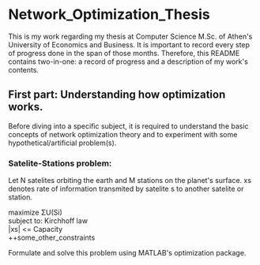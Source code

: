 # Network_Optimization_Thesis
This is my work regarding my thesis at Computer Science M.Sc. of Athen's University of Economics and Business.
It is important to record every step of progress done in the span of those months.
Therefore, this README contains two-in-one: a record of progress and a description of my work's contents.

## First part: Understanding how optimization works.
Before diving into a specific subject, it is required to understand the basic concepts of network optimization theory and to experiment with some hypothetical/artificial problem(s).

### Satelite-Stations problem:
Let N satelites orbiting the earth and M stations on the planet's surface.
xs denotes rate of information transmited by satelite s to another satelite or station.

maximize ΣU(Si)  
subject to: Kirchhoff law  
|xs| <= Capacity  
++some_other_constraints  
        
Formulate and solve this problem using MATLAB's optimization package.  
